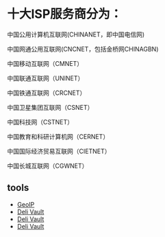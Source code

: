 # 十大ISP服务商分为：

中国公用计算机互联网(CHINANET，即中国电信网)

中国网通公用互联网(CNCNET，包括金桥网CHINAGBN)

中国移动互联网（CMNET）

中国联通互联网（UNINET）

中国铁通互联网（CRCNET）

中国卫星集团互联网（CSNET）

中国科技网（CSTNET）

中国教育和科研计算机网（CERNET）

中国国际经济贸易互联网（CIETNET）

中国长城互联网（CGWNET）

## tools

- [GeoIP](https://ip.cn/)
- [Deli Vault](http://www.nbdeli.com/service/down_search_list.php?id=13916)
- [Deli Vault](deli-4055.pdf)
- [Deli Vault](http://www.nbdeli.com/images/goods_file0/2019/09/15681863106151.pdf)
